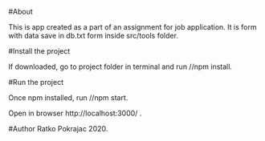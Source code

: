 #About

This is app created as a part of an assignment for job application. It is form with data save in db.txt form inside src/tools folder.

#Install the project

If downloaded, go to project folder in terminal and run //npm install.

#Run the project

Once npm installed, run //npm start.

Open in browser http://localhost:3000/ .

#Author
Ratko Pokrajac
2020.